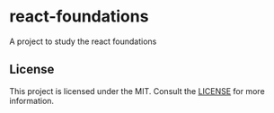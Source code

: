 # react-foundations

A project to study the react foundations

## License

This project is licensed under the MIT. Consult the [LICENSE](LICENSE) for more information.

